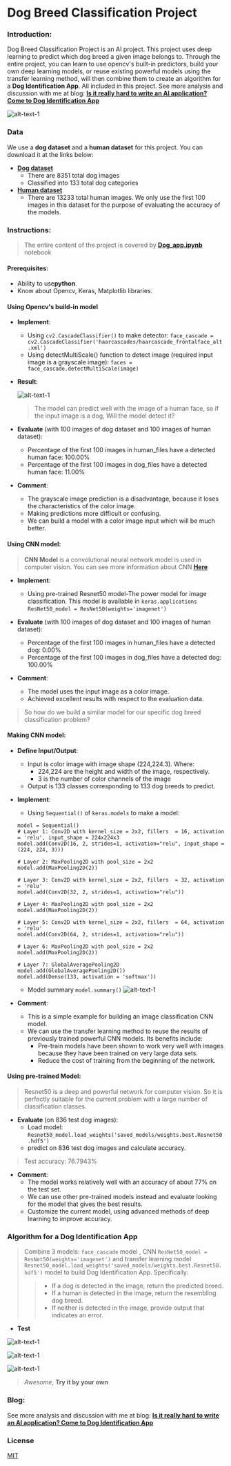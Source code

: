 # Dog Breed Classification Project

### Introduction:

Dog Breed Classification Project is an AI project. This project uses deep learning to predict which dog breed a given image belongs to. Through the entire project, you can learn to use opencv's built-in predictors, build your own deep learning models, or reuse existing powerful models using the transfer learning method, will then combine them to create an algorithm for a **Dog Identification App**. All included in this project.
See more analysis and discussion with me at blog: [**Is it really hard to write an AI application? Come to Dog Identification App**](https://medium.com/@xuansanh96/is-it-really-hard-to-write-an-ai-application-come-to-dog-identification-app-6788c2708f26)

![alt-text-1](images/dogpredicted.JPG "Labrador retriever")

### Data

We use a **dog dataset** and a **human dataset** for this project. You can download it at the links below:

- [**Dog dataset**](https://s3-us-west-1.amazonaws.com/udacity-aind/dog-project/dogImages.zip)
  - There are 8351 total dog images
  - Classified into 133 total dog categories
- [**Human dataset**](https://s3-us-west-1.amazonaws.com/udacity-aind/dog-project/lfw.zip)
  - There are 13233 total human images. We only use the first 100 images in this dataset for the purpose of evaluating the accuracy of the models.

### Instructions:

> The entire content of the project is covered by [**Dog_app.ipynb**](https://github.com/lexuansanh/Dog-Breed-Classification-Project/blob/main/dog_app.ipynb) notebook

#### Prerequisites:

- Ability to use**python**.
- Know about Opencv, Keras, Matplotlib libraries.

#### Using Opencv's build-in model

- **Implement**:

  - Using `cv2.CascadeClassifier()` to make detector:
    `face_cascade = cv2.CascadeClassifier('haarcascades/haarcascade_frontalface_alt.xml')`
  - Using detectMultiScale() function to detect image (required input image is a grayscale image):
    `faces = face_cascade.detectMultiScale(image)`
- **Result**:

  ![alt-text-1](images/human_detected.png "human face")

  > The model can predict well with the image of a human face, so if the input image is a dog, Will the model detect it?
  >
- **Evaluate** (with 100 images of dog dataset and 100 images of human dataset):

  - Percentage of the first 100 images in human_files have a detected human face: 100.00%
  - Percentage of the first 100 images in dog_files have a detected human face: 11.00%
- **Comment**:

  - The grayscale image prediction is a disadvantage, because it loses the characteristics of the color image.
  - Making predictions more difficult or confusing.
  - We can build a model with a color image input which will be much better.

#### Using CNN model:

> **CNN Model** is a convolutional neural network model is used in computer vision. You can see more information about CNN [**Here**](https://en.wikipedia.org/wiki/Convolutional_neural_network)

- **Implement**:

  - Using pre-trained Resnet50 model-The power model for image classification. This model is available in `keras.applications`
    `ResNet50_model = ResNet50(weights='imagenet')`
- **Evaluate** (with 100 images of dog dataset and 100 images of human dataset):

  - Percentage of the first 100 images in human_files have a detected dog: 0.00%
  - Percentage of the first 100 images in dog_files have a detected dog: 100.00%
- **Comment**:

  - The model uses the input image as a color image.
  - Achieved excellent results with respect to the evaluation data.

> So how do we build a similar model for our specific dog breed classification problem?

#### Making CNN model:

- **Define Input/Output**:

  - Input is color image with image shape (224,224.3). Where:
    - 224,224 are the height and width of the image, respectively.
    - 3 is the number of color channels of the image
  - Output is 133 classes corresponding to 133 dog breeds to predict.
- **Implement**:

  - Using `Sequential()` of `keras.models` to make a model:

  ```
  model = Sequential()
  # Layer 1: Conv2D with kernel_size = 2x2, fillers  = 16, activation = 'relu', input_shape = 224x224x3
  model.add(Conv2D(16, 2, strides=1, activation="relu", input_shape = (224, 224, 3)))

  # Layer 2: MaxPooling2D with pool_size = 2x2
  model.add(MaxPooling2D(2))

  # Layer 3: Conv2D with kernel_size = 2x2, fillers  = 32, activation = 'relu'
  model.add(Conv2D(32, 2, strides=1, activation="relu"))

  # Layer 4: MaxPooling2D with pool_size = 2x2
  model.add(MaxPooling2D(2))

  # Layer 5: Conv2D with kernel_size = 2x2, fillers  = 64, activation = 'relu'
  model.add(Conv2D(64, 2, strides=1, activation="relu"))

  # Layer 6: MaxPooling2D with pool_size = 2x2
  model.add(MaxPooling2D(2))

  # Layer 7: GlobalAveragePooling2D
  model.add(GlobalAveragePooling2D())
  model.add(Dense(133, activation = 'softmax'))
  ```

  - Model summary `model.summary()`
    ![alt-text-1](images/cnn_summary.png "cnn summary")
- **Comment**:

  - This is a simple example for building an image classification CNN model.
  - We can use the transfer learning method to reuse the results of previously trained powerful CNN models. Its benefits include:
    - Pre-train models have been shown to work very well with images because they have been trained on very large data sets.
    - Reduce the cost of training from the beginning of the network.

#### Using pre-trained Model:

> Resnet50 is a deep and powerful network for computer vision. So it is perfectly suitable for the current problem with a large number of classification classes.

- **Evaluate** (on 836 test dog images):
  - Load model:
    `Resnet50_model.load_weights('saved_models/weights.best.Resnet50.hdf5')`
  - predict on 836 test dog images and calculate accuracy.

> Test accuracy: 76.7943%

- **Comment**:
  - The model works relatively well with an accuracy of about 77% on the test set.
  - We can use other pre-trained models instead and evaluate looking for the model that gives the best results.
  - Customize the current model, using advanced methods of deep learning to improve accuracy.

### Algorithm for a Dog Identification App

> Combine 3 models: `face_cascade` model , CNN `ResNet50_model = ResNet50(weights='imagenet')` and transfer learning model `Resnet50_model.load_weights('saved_models/weights.best.Resnet50.hdf5')` model to build Dog Identification App. Specifically:
>
>> - If a dog is detected in the image, return the predicted breed.
>> - If a human is detected in the image, return the resembling dog breed.
>> - If neither is detected in the image, provide output that indicates an error.
>>

- **Test**

![alt-text-1](images/image_test1.png "Human image")

![alt-text-1](images/image_test2.png "Welsh springer spaniel")

![alt-text-1](images/image_test3.png "Labrador retriever")

> *Awesome*, **Try it by your own**


### Blog:

See more analysis and discussion with me at blog: [**Is it really hard to write an AI application? Come to Dog Identification App**](https://medium.com/@xuansanh96/is-it-really-hard-to-write-an-ai-application-come-to-dog-identification-app-6788c2708f26)

### **License**

[MIT](https://github.com/lexuansanh)

